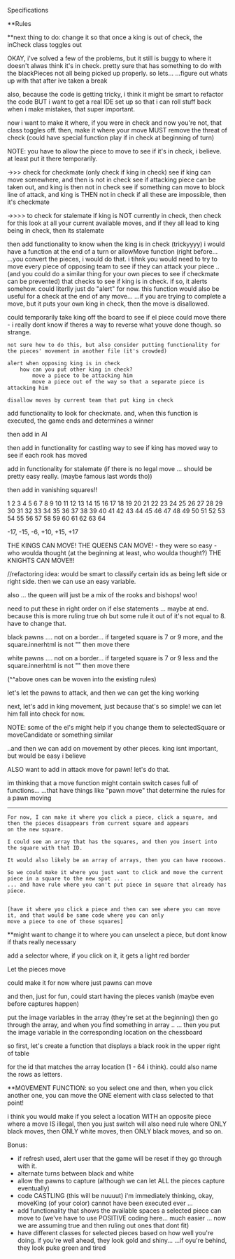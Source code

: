 Specifications

**Rules

**next thing to do: change it so that once a king is out of check, the inCheck class toggles out

OKAY, i've solved a few of the problems, but it still is buggy to where it doesn't alwas think it's in check.
pretty sure that has something to do with the blackPieces not all being picked up properly. so lets...
...figure out whats up with that after ive taken a break

also, because the code is getting tricky, i think it might be smart to refactor the code
BUT i want to get a real IDE set up so that i can roll stuff back when i make mistakes, that super important.


now i want to make it where, if you were in check and now you're not, that class toggles off.
then, make it where your move MUST remove the threat of check (could have special function play if in check at beginning of turn)


NOTE: you have to allow the piece to move to see if it's in check, i believe. at least put it there temporarily.


->>> check for checkmate (only check if king in check)
see if king can move somewhere, and then is not in check
see if attacking piece can be taken out, and king is then not in check
see if something can move to block line of attack, and king is THEN not in check
if all these are impossible, then it's checkmate

->>>> to check for stalemate
if king is NOT currently in check, then check for this
look at all your current available moves, and if they all lead to king being in check, then its stalemate



then add functionality to know when the king is in check (trickyyyy)
i would have a function at the end of a turn or allowMove function (right before...
...you convert the pieces, i would do that.
i tihnk you would need to try to move every piece of opposing team to see if they can attack your piece ..
(and you could do a similar thing for your own pieces to see if checkmate can be prevented) that checks to see if king is in check.
if so, it alerts somehow. could literlly just do "alert" for now.
    this function would also be useful for a check at the end of any move...
    ...if you are trying to complete a move, but it puts your own king in check, then the move is disallowed.

could temporarily take king off the board to see if el piece could move there - i really dont know if theres a way to reverse
what youve done though. so strange.

    not sure how to do this, but also consider putting functionality for the pieces' movement in another file (it's crowded)

    alert when opposing king is in check
        how can you put other king in check?
            move a piece to be attacking him
            move a piece out of the way so that a separate piece is attacking him

    disallow moves by current team that put king in check

add functionality to look for checkmate. and, when this function is executed, the game ends and determines a winner

then add in AI

then add in functionality for castling
    way to see if king has moved
    way to see if each rook has moved

add in functionality for stalemate (if there is no legal move ... should be pretty easy really. (maybe famous last words tho))

then add in vanishing squares!!

1  2  3  4  5  6  7   8
9  10 11 12 13 14 15 16
17 18 19 20 21 22 23 24
25 26 27 28 29 30 31 32
33 34 35 36 37 38 39 40
41 42 43 44 45 46 47 48
49 50 51 52 53 54 55 56
57 58 59 60 61 62 63 64

-17, -15, -6, +10, +15, +17

THE KINGS CAN MOVE!
THE QUEENS CAN MOVE! - they were so easy - who woulda thought (at the beginning at least, who woulda thought?)
THE KNIGHTS CAN MOVE!!!


//refactoring idea: would be smart to classify certain ids as being left side or right side. then we can use an easy variable.



also ... the queen will just be a mix of the rooks and bishops! woo!


need to put these in right order on if else statements ... maybe at end. because this is more ruling true
oh but some rule it out of it's not equal to 8. have to change that.

black pawns ....
not on a border...
if targeted square is 7 or 9 more, and the square.innerhtml is not ""
then move there

white pawns ....
not on a border...
if targeted square is 7 or 9 less and the square.innerhtml is not ""
then move there

(^^above ones can be woven into the existing rules)



let's let the pawns to attack, and then we can get the king working



next, let's add in king movement, just because that's so simple! we can let him fall into check for now.

NOTE: some of the el's might help if you change them to selectedSquare or moveCandidate or something similar

..and then we can add on movement by other pieces. king isnt important, but would be easy i believe


ALSO want to add in attack move for pawn! let's do that.


im thinking that a move function might contain switch cases full of functions...
...that have things like "pawn move" that determine the rules for a pawn moving



  ------

    For now, I can make it where you click a piece, click a square, and then the pieces disappears from current square and appears
    on the new square.

    I could see an array that has the squares, and then you insert into the square with that ID.

    It would also likely be an array of arrays, then you can have roooows.

    So we could make it where you just want to click and move the current piece in a square to the new spot ...
    ... and have rule where you can't put piece in square that already has piece.


    [have it where you click a piece and then can see where you can move it, and that would be same code where you can only
    move a piece to one of those squares]

**might want to change it to where you can unselect a piece, but dont know if thats really necessary

add a selector where, if you click on it, it gets a light red border

Let the pieces move

could make it for now where just pawns can move

and then, just for fun, could start having the pieces vanish (maybe even before captures happen)




  put the image variables in the array (they're set at the beginning)
  then go through the array, and when you find something in array ..
    ... then you put the image variable in the corresponding location on the chessboard

  so first, let's create a function that displays a black rook in the upper right of table

  for the id that matches the array location (1 - 64 i think). could also name the rows as letters.


  **MOVEMENT FUNCTION:
  so you select one and then, when you click another one, you can move the ONE element with class selected to that point!

  i think you would make if you select a location WITH an opposite piece where a move IS illegal, then you just switch
  will also need rule where ONLY black moves, then ONLY white moves, then ONLY black moves, and so on.

Bonus:
- if refresh used, alert user that the game will be reset if they go through with it.
- alternate turns between black and white
- allow the pawns to capture (although we can let ALL the pieces capture eventually)
- code CASTLING (this will be nuuuut) i'm immediately thinking, okay, moveKing (of your color) cannot have been executed ever ...
- add functionality that shows the available spaces a selected piece can move to (we've have to use POSITIVE coding here...
much easier ... now we are assuming true and then ruling out ones that dont fit)
- have different classes for selected pieces based on how well you're doing. if you're well ahead, they look gold and shiny...
...if oyu're behind, they look puke green and tired
